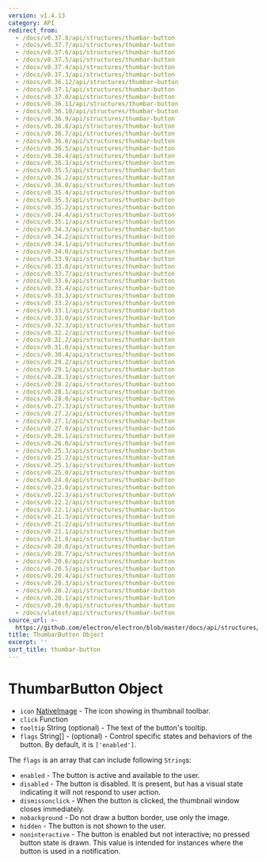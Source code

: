 ```yaml
---
version: v1.4.13
category: API
redirect_from:
  - /docs/v0.37.8/api/structures/thumbar-button
  - /docs/v0.37.7/api/structures/thumbar-button
  - /docs/v0.37.6/api/structures/thumbar-button
  - /docs/v0.37.5/api/structures/thumbar-button
  - /docs/v0.37.4/api/structures/thumbar-button
  - /docs/v0.37.3/api/structures/thumbar-button
  - /docs/v0.36.12/api/structures/thumbar-button
  - /docs/v0.37.1/api/structures/thumbar-button
  - /docs/v0.37.0/api/structures/thumbar-button
  - /docs/v0.36.11/api/structures/thumbar-button
  - /docs/v0.36.10/api/structures/thumbar-button
  - /docs/v0.36.9/api/structures/thumbar-button
  - /docs/v0.36.8/api/structures/thumbar-button
  - /docs/v0.36.7/api/structures/thumbar-button
  - /docs/v0.36.6/api/structures/thumbar-button
  - /docs/v0.36.5/api/structures/thumbar-button
  - /docs/v0.36.4/api/structures/thumbar-button
  - /docs/v0.36.3/api/structures/thumbar-button
  - /docs/v0.35.5/api/structures/thumbar-button
  - /docs/v0.36.2/api/structures/thumbar-button
  - /docs/v0.36.0/api/structures/thumbar-button
  - /docs/v0.35.4/api/structures/thumbar-button
  - /docs/v0.35.3/api/structures/thumbar-button
  - /docs/v0.35.2/api/structures/thumbar-button
  - /docs/v0.34.4/api/structures/thumbar-button
  - /docs/v0.35.1/api/structures/thumbar-button
  - /docs/v0.34.3/api/structures/thumbar-button
  - /docs/v0.34.2/api/structures/thumbar-button
  - /docs/v0.34.1/api/structures/thumbar-button
  - /docs/v0.34.0/api/structures/thumbar-button
  - /docs/v0.33.9/api/structures/thumbar-button
  - /docs/v0.33.8/api/structures/thumbar-button
  - /docs/v0.33.7/api/structures/thumbar-button
  - /docs/v0.33.6/api/structures/thumbar-button
  - /docs/v0.33.4/api/structures/thumbar-button
  - /docs/v0.33.3/api/structures/thumbar-button
  - /docs/v0.33.2/api/structures/thumbar-button
  - /docs/v0.33.1/api/structures/thumbar-button
  - /docs/v0.33.0/api/structures/thumbar-button
  - /docs/v0.32.3/api/structures/thumbar-button
  - /docs/v0.32.2/api/structures/thumbar-button
  - /docs/v0.31.2/api/structures/thumbar-button
  - /docs/v0.31.0/api/structures/thumbar-button
  - /docs/v0.30.4/api/structures/thumbar-button
  - /docs/v0.29.2/api/structures/thumbar-button
  - /docs/v0.29.1/api/structures/thumbar-button
  - /docs/v0.28.3/api/structures/thumbar-button
  - /docs/v0.28.2/api/structures/thumbar-button
  - /docs/v0.28.1/api/structures/thumbar-button
  - /docs/v0.28.0/api/structures/thumbar-button
  - /docs/v0.27.3/api/structures/thumbar-button
  - /docs/v0.27.2/api/structures/thumbar-button
  - /docs/v0.27.1/api/structures/thumbar-button
  - /docs/v0.27.0/api/structures/thumbar-button
  - /docs/v0.26.1/api/structures/thumbar-button
  - /docs/v0.26.0/api/structures/thumbar-button
  - /docs/v0.25.3/api/structures/thumbar-button
  - /docs/v0.25.2/api/structures/thumbar-button
  - /docs/v0.25.1/api/structures/thumbar-button
  - /docs/v0.25.0/api/structures/thumbar-button
  - /docs/v0.24.0/api/structures/thumbar-button
  - /docs/v0.23.0/api/structures/thumbar-button
  - /docs/v0.22.3/api/structures/thumbar-button
  - /docs/v0.22.2/api/structures/thumbar-button
  - /docs/v0.22.1/api/structures/thumbar-button
  - /docs/v0.21.3/api/structures/thumbar-button
  - /docs/v0.21.2/api/structures/thumbar-button
  - /docs/v0.21.1/api/structures/thumbar-button
  - /docs/v0.21.0/api/structures/thumbar-button
  - /docs/v0.20.8/api/structures/thumbar-button
  - /docs/v0.20.7/api/structures/thumbar-button
  - /docs/v0.20.6/api/structures/thumbar-button
  - /docs/v0.20.5/api/structures/thumbar-button
  - /docs/v0.20.4/api/structures/thumbar-button
  - /docs/v0.20.3/api/structures/thumbar-button
  - /docs/v0.20.2/api/structures/thumbar-button
  - /docs/v0.20.1/api/structures/thumbar-button
  - /docs/v0.20.0/api/structures/thumbar-button
  - /docs/vlatest/api/structures/thumbar-button
source_url: >-
  https://github.com/electron/electron/blob/master/docs/api/structures/thumbar-button.md
title: ThumbarButton Object
excerpt: ''
sort_title: thumbar-button
---
```

# ThumbarButton Object

*   `icon` [NativeImage]({{site.baseurl}}/docs/api/native-image) - The icon showing in thumbnail toolbar.
*   `click` Function
*   `tooltip` String (optional) - The text of the button's tooltip.
*   `flags` String[] - (optional) - Control specific states and behaviors of the button. By default, it is `['enabled']`.

The `flags` is an array that can include following `String`s:

*   `enabled` - The button is active and available to the user.
*   `disabled` - The button is disabled. It is present, but has a visual state indicating it will not respond to user action.
*   `dismissonclick` - When the button is clicked, the thumbnail window closes immediately.
*   `nobackground` - Do not draw a button border, use only the image.
*   `hidden` - The button is not shown to the user.
*   `noninteractive` - The button is enabled but not interactive; no pressed button state is drawn. This value is intended for instances where the button is used in a notification.
